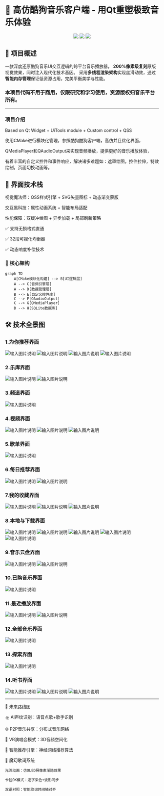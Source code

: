 # 🎵 高仿酷狗音乐客户端 - 用Qt重塑极致音乐体验

<p align="center">
  <img src="https://img.shields.io/badge/Qt-6.6.2-%2341CD52?logo=qt" />
  <img src="https://img.shields.io/badge/CLion-2023.3-%23000000?logo=clion" />
  <img src="https://img.shields.io/badge/C%2B%2B-17-%2300599C?logo=c%2B%2B" />
</p>

## 🌟 项目概述
一款深度还原酷狗音乐UI交互逻辑的跨平台音乐播放器，
**200%像素级复刻**原版视觉效果，同时注入现代化技术基因。
采用**多线程渲染架构**实现丝滑动效，通过**智能内存管理**保证低资源占用，完美平衡美学与性能。

### 本项目代码不用于商用，仅限研究和学习使用，资源版权归音乐平台所有。

---

### 项目介绍
Based on Qt Widget + UiTools module + Custom control + QSS

使用CMake进行模块化管理，参照酷狗酷狗客户端，高仿并且优化界面，

QMediaPlayer和QAudioOutput来实现音频播放，提供更好的音乐播放体验，

有着丰富的自定义控件和事件响应，解决诸多难题如：遮罩绘图，控件拉伸，特效绘制，页面切换动画等。

## 🎨 界面技术栈
视觉魔法师：QSS样式引擎 + SVG矢量图标 + 动态渐变蒙版

交互黑科技：属性动画系统 + 智能布局适配

性能保障：双缓冲绘图 + 异步加载 + 局部刷新策略

✅ 支持无损格式直通

✅ 32段可视化均衡器

✅ 动态响度补偿技术

### 🔌 核心架构
```mermaid
graph TD
    A[CMake模块化构建] --> B[UI逻辑层]
    A --> C[音频引擎层]
    A --> D[数据管理层]
    B --> E[自定义控件库]
    C --> F[QAudioOutput]
    C --> G[QMediaPlayer]
    D --> H[SQLite数据库]
```
## 🛠️ 技术全景图
### 1.为你推荐界面
![输入图片说明](image-show/image01.png)
![输入图片说明](image-show/image02.png)
![输入图片说明](image-show/image03.png)
![输入图片说明](image-show/image04.png)
### 2.乐库界面
![输入图片说明](image-show/image05.png)
![输入图片说明](image-show/image06.png)
### 3.频道界面
![输入图片说明](image-show/image07.png)
### 4.视频界面
![输入图片说明](image-show/image08.png)
![输入图片说明](image-show/image09.png)
![输入图片说明](image-show/image10.png)
### 5.歌单界面
![输入图片说明](image-show/image11.png)
### 6.每日推荐界面
![输入图片说明](image-show/image12.png)
![输入图片说明](image-show/image13.png)
### 7.我的收藏界面
![输入图片说明](image-show/image14.png)
![输入图片说明](image-show/image15.png)
![输入图片说明](image-show/image16.png)
### 8.本地与下载界面
![输入图片说明](image-show/image17.png)
![输入图片说明](image-show/image18.png)
![输入图片说明](image-show/image19.png)
![输入图片说明](image-show/image20.png)
![输入图片说明](image-show/image21.png)
### 9.音乐云盘界面
![输入图片说明](image-show/image22.png)
![输入图片说明](image-show/image23.png)
### 10.已购音乐界面
![输入图片说明](image-show/image24.png)
### 11.最近播放界面
![输入图片说明](image-show/image25.png)
![输入图片说明](image-show/image26.png)
### 12.全部音乐界面
![输入图片说明](image-show/image27.png)
### 13.探索界面
![输入图片说明](image-show/image28.png)
### 14.听书界面
![输入图片说明](image-show/image29.png)
![输入图片说明](image-show/image30.png)
![输入图片说明](image-show/image31.png)

---

🌈 未来路线图

🛸 AI声纹识别：语音点歌+歌手识别

🌐 P2P音乐共享：分布式音乐网络

🔮 VR演唱会模式：3D音频空间化

🤖 智能推荐引擎：神经网络推荐算法

🔮 魔幻歌词系统

    光流动画：仿OLED屏像素渐隐效果
    
    卡拉OK模式：逐字染色+波形同步
    
    双语对照：智能歌词时间轴对齐